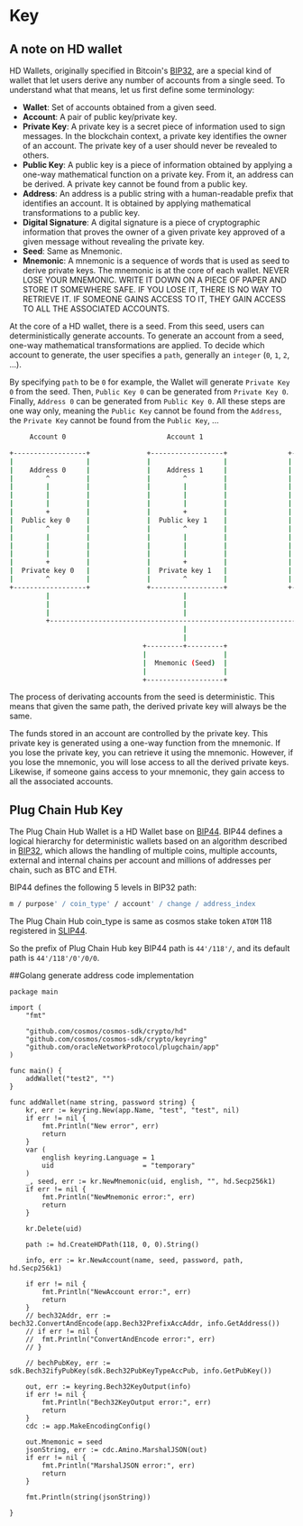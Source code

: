 # Key

## A note on HD wallet

HD Wallets, originally specified in Bitcoin's [BIP32](https://github.com/bitcoin/bips/blob/master/bip-0032.mediawiki), are a special kind of wallet that let users derive any number of accounts from a single seed. To understand what that means, let us first define some terminology:

- **Wallet**: Set of accounts obtained from a given seed.
- **Account**: A pair of public key/private key.
- **Private Key**: A private key is a secret piece of information used to sign messages. In the blockchain context, a private key identifies the owner of an account. The private key of a user should never be revealed to others.
- **Public Key**: A public key is a piece of information obtained by applying a one-way mathematical function on a private key. From it, an address can be derived. A private key cannot be found from a public key.
- **Address**: An address is a public string with a human-readable prefix that identifies an account. It is obtained by applying mathematical transformations to a public key.
- **Digital Signature**: A digital signature is a piece of cryptographic information that proves the owner of a given private key approved of a given message without revealing the private key.
- **Seed**: Same as Mnemonic.
- **Mnemonic**: A mnemonic is a sequence of words that is used as seed to derive private keys. The mnemonic is at the core of each wallet. NEVER LOSE YOUR MNEMONIC. WRITE IT DOWN ON A PIECE OF PAPER AND STORE IT SOMEWHERE SAFE. IF YOU LOSE IT, THERE IS NO WAY TO RETRIEVE IT. IF SOMEONE GAINS ACCESS TO IT, THEY GAIN ACCESS TO ALL THE ASSOCIATED ACCOUNTS.

At the core of a HD wallet, there is a seed. From this seed, users can deterministically generate accounts. To generate an account from a seed, one-way mathematical transformations are applied. To decide which account to generate, the user specifies a `path`, generally an `integer` (`0`, `1`, `2`, ...).

By specifying `path` to be `0` for example, the Wallet will generate `Private Key 0` from the seed. Then, `Public Key 0` can be generated from `Private Key 0`.  Finally, `Address 0` can be generated from `Public Key 0`. All these steps are one way only, meaning the `Public Key` cannot be found from the `Address`, the `Private Key` cannot be found from the `Public Key`, ...

```bash
     Account 0                         Account 1                         Account 2

+------------------+              +------------------+               +------------------+
|                  |              |                  |               |                  |
|    Address 0     |              |    Address 1     |               |    Address 2     |
|        ^         |              |        ^         |               |        ^         |
|        |         |              |        |         |               |        |         |
|        |         |              |        |         |               |        |         |
|        |         |              |        |         |               |        |         |
|        +         |              |        +         |               |        +         |
|  Public key 0    |              |  Public key 1    |               |  Public key 2    |
|        ^         |              |        ^         |               |        ^         |
|        |         |              |        |         |               |        |         |
|        |         |              |        |         |               |        |         |
|        |         |              |        |         |               |        |         |
|        +         |              |        +         |               |        +         |
|  Private key 0   |              |  Private key 1   |               |  Private key 2   |
|        ^         |              |        ^         |               |        ^         |
+------------------+              +------------------+               +------------------+
         |                                 |                                  |
         |                                 |                                  |
         |                                 |                                  |
         +--------------------------------------------------------------------+
                                           |
                                           |
                                 +---------+---------+
                                 |                   |
                                 |  Mnemonic (Seed)  |
                                 |                   |
                                 +-------------------+
```

The process of derivating accounts from the seed is deterministic. This means that given the same path, the derived private key will always be the same.

The funds stored in an account are controlled by the private key. This private key is generated using a one-way function from the mnemonic. If you lose the private key, you can retrieve it using the mnemonic. However, if you lose the mnemonic, you will lose access to all the derived private keys. Likewise, if someone gains access to your mnemonic, they gain access to all the associated accounts.

## Plug Chain Hub Key

The Plug Chain Hub Wallet is a HD Wallet base on [BIP44](https://github.com/bitcoin/bips/blob/master/bip-0044.mediawiki). BIP44 defines a logical hierarchy for deterministic wallets based on an algorithm described in [BIP32](https://github.com/bitcoin/bips/blob/master/bip-0032.mediawiki), which allows the handling of multiple coins, multiple accounts, external and internal chains per account and millions of addresses per chain, such as BTC and ETH.

BIP44 defines the following 5 levels in BIP32 path:

```bash
m / purpose' / coin_type' / account' / change / address_index
```

The Plug Chain Hub coin_type is same as cosmos stake token `ATOM` 118 registered in [SLIP44](https://github.com/satoshilabs/slips/blob/master/slip-0044.md).

So the prefix of Plug Chain Hub key BIP44 path is `44'/118'/`, and its default path is `44'/118'/0'/0/0`.

##Golang generate address code implementation

```golang
package main

import (
	"fmt"

	"github.com/cosmos/cosmos-sdk/crypto/hd"
	"github.com/cosmos/cosmos-sdk/crypto/keyring"
	"github.com/oracleNetworkProtocol/plugchain/app"
)

func main() {
	addWallet("test2", "")
}

func addWallet(name string, password string) {
	kr, err := keyring.New(app.Name, "test", "test", nil)
	if err != nil {
		fmt.Println("New error", err)
		return
	}
	var (
		english keyring.Language = 1
		uid                      = "temporary"
	)
	_, seed, err := kr.NewMnemonic(uid, english, "", hd.Secp256k1)
	if err != nil {
		fmt.Println("NewMnemonic error:", err)
		return
	}

	kr.Delete(uid)

	path := hd.CreateHDPath(118, 0, 0).String()

	info, err := kr.NewAccount(name, seed, password, path, hd.Secp256k1)

	if err != nil {
		fmt.Println("NewAccount error:", err)
		return
	}
	// bech32Addr, err := bech32.ConvertAndEncode(app.Bech32PrefixAccAddr, info.GetAddress())
	// if err != nil {
	// 	fmt.Println("ConvertAndEncode error:", err)
	// }

	// bechPubKey, err := sdk.Bech32ifyPubKey(sdk.Bech32PubKeyTypeAccPub, info.GetPubKey())

	out, err := keyring.Bech32KeyOutput(info)
	if err != nil {
		fmt.Println("Bech32KeyOutput error:", err)
		return
	}
	cdc := app.MakeEncodingConfig()

	out.Mnemonic = seed
	jsonString, err := cdc.Amino.MarshalJSON(out)
	if err != nil {
		fmt.Println("MarshalJSON error:", err)
		return
	}

	fmt.Println(string(jsonString))

}


```
